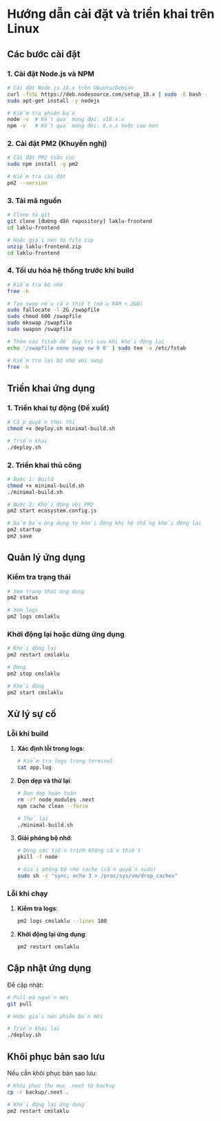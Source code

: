 # Hướng dẫn cài đặt và triển khai trên Linux

## Các bước cài đặt

### 1. Cài đặt Node.js và NPM

```bash
# Cài đặt Node.js 18.x trên Ubuntu/Debian
curl -fsSL https://deb.nodesource.com/setup_18.x | sudo -E bash -
sudo apt-get install -y nodejs

# Kiểm tra phiên bản
node -v  # Kết quả mong đợi: v18.x.x
npm -v   # Kết quả mong đợi: 8.x.x hoặc cao hơn
```

### 2. Cài đặt PM2 (Khuyến nghị)

```bash
# Cài đặt PM2 toàn cục
sudo npm install -g pm2

# Kiểm tra cài đặt
pm2 --version
```

### 3. Tải mã nguồn

```bash
# Clone từ git
git clone [đường dẫn repository] laklu-frontend
cd laklu-frontend

# Hoặc giải nén từ file zip
unzip laklu-frontend.zip
cd laklu-frontend
```

### 4. Tối ưu hóa hệ thống trước khi build

```bash
# Kiểm tra bộ nhớ
free -h

# Tạo swap nếu cần thiết (nếu RAM < 2GB)
sudo fallocate -l 2G /swapfile
sudo chmod 600 /swapfile
sudo mkswap /swapfile
sudo swapon /swapfile

# Thêm vào fstab để duy trì sau khi khởi động lại
echo '/swapfile none swap sw 0 0' | sudo tee -a /etc/fstab

# Kiểm tra lại bộ nhớ với swap
free -h
```

## Triển khai ứng dụng

### 1. Triển khai tự động (Đề xuất)

```bash
# Cấp quyền thực thi
chmod +x deploy.sh minimal-build.sh

# Triển khai
./deploy.sh
```

### 2. Triển khai thủ công

```bash
# Bước 1: Build
chmod +x minimal-build.sh
./minimal-build.sh

# Bước 2: Khởi động với PM2
pm2 start ecosystem.config.js

# Đảm bảo ứng dụng tự khởi động khi hệ thống khởi động lại
pm2 startup
pm2 save
```

## Quản lý ứng dụng

### Kiểm tra trạng thái

```bash
# Xem trạng thái ứng dụng
pm2 status

# Xem logs
pm2 logs cmslaklu
```

### Khởi động lại hoặc dừng ứng dụng

```bash
# Khởi động lại
pm2 restart cmslaklu

# Dừng
pm2 stop cmslaklu

# Khởi động
pm2 start cmslaklu
```

## Xử lý sự cố

### Lỗi khi build

1. **Xác định lỗi trong logs**:
   ```bash
   # Kiểm tra logs trong terminal
   cat app.log
   ```

2. **Dọn dẹp và thử lại**:
   ```bash
   # Dọn dẹp hoàn toàn
   rm -rf node_modules .next
   npm cache clean --force
   
   # Thử lại
   ./minimal-build.sh
   ```

3. **Giải phóng bộ nhớ**:
   ```bash
   # Dừng các tiến trình không cần thiết
   pkill -f node
   
   # Giải phóng bộ nhớ cache (cần quyền sudo)
   sudo sh -c "sync; echo 3 > /proc/sys/vm/drop_caches"
   ```

### Lỗi khi chạy

1. **Kiểm tra logs**:
   ```bash
   pm2 logs cmslaklu --lines 100
   ```

2. **Khởi động lại ứng dụng**:
   ```bash
   pm2 restart cmslaklu
   ```

## Cập nhật ứng dụng

Để cập nhật:

```bash
# Pull mã nguồn mới
git pull

# Hoặc giải nén phiên bản mới

# Triển khai lại
./deploy.sh
```

## Khôi phục bản sao lưu

Nếu cần khôi phục bản sao lưu:

```bash
# Khôi phục thư mục .next từ backup
cp -r backup/.next .

# Khởi động lại ứng dụng
pm2 restart cmslaklu
``` 